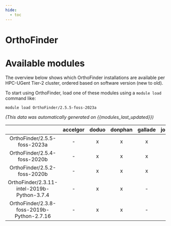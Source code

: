 ```yaml
---
hide:
  - toc
---
```


OrthoFinder
===========

# Available modules


The overview below shows which OrthoFinder installations are available per HPC-UGent Tier-2 cluster, ordered based on software version (new to old).

To start using OrthoFinder, load one of these modules using a `module load` command like:

```shell
module load OrthoFinder/2.5.5-foss-2023a
```

*(This data was automatically generated on {{modules_last_updated}})*  

| |accelgor|doduo|donphan|gallade|joltik|shinx|skitty|
| :---: | :---: | :---: | :---: | :---: | :---: | :---: | :---: |
|OrthoFinder/2.5.5-foss-2023a|-|x|x|x|-|x|x|
|OrthoFinder/2.5.4-foss-2020b|-|x|x|x|-|-|-|
|OrthoFinder/2.5.2-foss-2020b|-|x|x|x|-|-|-|
|OrthoFinder/2.3.11-intel-2019b-Python-3.7.4|-|x|x|-|-|-|-|
|OrthoFinder/2.3.8-foss-2019b-Python-2.7.16|-|x|x|-|-|-|-|
